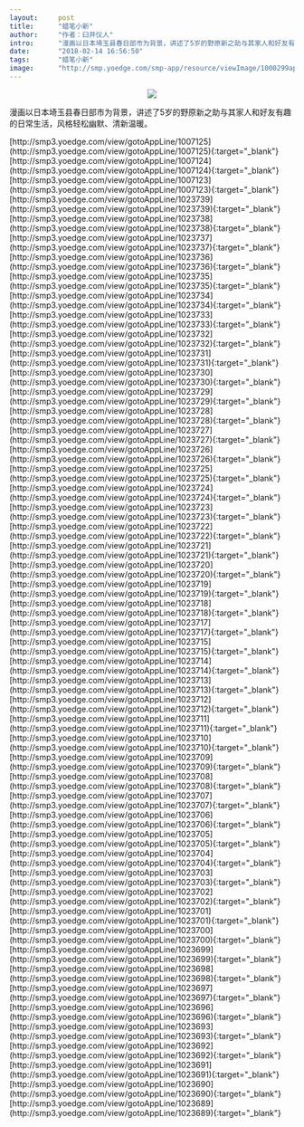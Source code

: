 ```yaml
---
layout:     post
title:      "蜡笔小新"
author:     "作者：臼井仪人"
intro:      "漫画以日本埼玉县春日部市为背景，讲述了5岁的野原新之助与其家人和好友有趣的日常生活，风格轻松幽默、清新温暖。"
date:       "2018-02-14 16:56:50"
tags:       "蜡笔小新"
image:      "http://smp.yoedge.com/smp-app/resource/viewImage/1000299appline.png"
---
```

<div style="text-align: center">
<p><img src="http://smp.yoedge.com/smp-app/resource/viewImage/1000299appline.png"/></p>
</div>
<p class="post-meta">
<span>漫画以日本埼玉县春日部市为背景，讲述了5岁的野原新之助与其家人和好友有趣的日常生活，风格轻松幽默、清新温暖。</span>
</p>
[http://smp3.yoedge.com/view/gotoAppLine/1007125](http://smp3.yoedge.com/view/gotoAppLine/1007125){:target="_blank"}
[http://smp3.yoedge.com/view/gotoAppLine/1007124](http://smp3.yoedge.com/view/gotoAppLine/1007124){:target="_blank"}
[http://smp3.yoedge.com/view/gotoAppLine/1007123](http://smp3.yoedge.com/view/gotoAppLine/1007123){:target="_blank"}
[http://smp3.yoedge.com/view/gotoAppLine/1023739](http://smp3.yoedge.com/view/gotoAppLine/1023739){:target="_blank"}
[http://smp3.yoedge.com/view/gotoAppLine/1023738](http://smp3.yoedge.com/view/gotoAppLine/1023738){:target="_blank"}
[http://smp3.yoedge.com/view/gotoAppLine/1023737](http://smp3.yoedge.com/view/gotoAppLine/1023737){:target="_blank"}
[http://smp3.yoedge.com/view/gotoAppLine/1023736](http://smp3.yoedge.com/view/gotoAppLine/1023736){:target="_blank"}
[http://smp3.yoedge.com/view/gotoAppLine/1023735](http://smp3.yoedge.com/view/gotoAppLine/1023735){:target="_blank"}
[http://smp3.yoedge.com/view/gotoAppLine/1023734](http://smp3.yoedge.com/view/gotoAppLine/1023734){:target="_blank"}
[http://smp3.yoedge.com/view/gotoAppLine/1023733](http://smp3.yoedge.com/view/gotoAppLine/1023733){:target="_blank"}
[http://smp3.yoedge.com/view/gotoAppLine/1023732](http://smp3.yoedge.com/view/gotoAppLine/1023732){:target="_blank"}
[http://smp3.yoedge.com/view/gotoAppLine/1023731](http://smp3.yoedge.com/view/gotoAppLine/1023731){:target="_blank"}
[http://smp3.yoedge.com/view/gotoAppLine/1023730](http://smp3.yoedge.com/view/gotoAppLine/1023730){:target="_blank"}
[http://smp3.yoedge.com/view/gotoAppLine/1023729](http://smp3.yoedge.com/view/gotoAppLine/1023729){:target="_blank"}
[http://smp3.yoedge.com/view/gotoAppLine/1023728](http://smp3.yoedge.com/view/gotoAppLine/1023728){:target="_blank"}
[http://smp3.yoedge.com/view/gotoAppLine/1023727](http://smp3.yoedge.com/view/gotoAppLine/1023727){:target="_blank"}
[http://smp3.yoedge.com/view/gotoAppLine/1023726](http://smp3.yoedge.com/view/gotoAppLine/1023726){:target="_blank"}
[http://smp3.yoedge.com/view/gotoAppLine/1023725](http://smp3.yoedge.com/view/gotoAppLine/1023725){:target="_blank"}
[http://smp3.yoedge.com/view/gotoAppLine/1023724](http://smp3.yoedge.com/view/gotoAppLine/1023724){:target="_blank"}
[http://smp3.yoedge.com/view/gotoAppLine/1023723](http://smp3.yoedge.com/view/gotoAppLine/1023723){:target="_blank"}
[http://smp3.yoedge.com/view/gotoAppLine/1023722](http://smp3.yoedge.com/view/gotoAppLine/1023722){:target="_blank"}
[http://smp3.yoedge.com/view/gotoAppLine/1023721](http://smp3.yoedge.com/view/gotoAppLine/1023721){:target="_blank"}
[http://smp3.yoedge.com/view/gotoAppLine/1023720](http://smp3.yoedge.com/view/gotoAppLine/1023720){:target="_blank"}
[http://smp3.yoedge.com/view/gotoAppLine/1023719](http://smp3.yoedge.com/view/gotoAppLine/1023719){:target="_blank"}
[http://smp3.yoedge.com/view/gotoAppLine/1023718](http://smp3.yoedge.com/view/gotoAppLine/1023718){:target="_blank"}
[http://smp3.yoedge.com/view/gotoAppLine/1023717](http://smp3.yoedge.com/view/gotoAppLine/1023717){:target="_blank"}
[http://smp3.yoedge.com/view/gotoAppLine/1023715](http://smp3.yoedge.com/view/gotoAppLine/1023715){:target="_blank"}
[http://smp3.yoedge.com/view/gotoAppLine/1023714](http://smp3.yoedge.com/view/gotoAppLine/1023714){:target="_blank"}
[http://smp3.yoedge.com/view/gotoAppLine/1023713](http://smp3.yoedge.com/view/gotoAppLine/1023713){:target="_blank"}
[http://smp3.yoedge.com/view/gotoAppLine/1023712](http://smp3.yoedge.com/view/gotoAppLine/1023712){:target="_blank"}
[http://smp3.yoedge.com/view/gotoAppLine/1023711](http://smp3.yoedge.com/view/gotoAppLine/1023711){:target="_blank"}
[http://smp3.yoedge.com/view/gotoAppLine/1023710](http://smp3.yoedge.com/view/gotoAppLine/1023710){:target="_blank"}
[http://smp3.yoedge.com/view/gotoAppLine/1023709](http://smp3.yoedge.com/view/gotoAppLine/1023709){:target="_blank"}
[http://smp3.yoedge.com/view/gotoAppLine/1023708](http://smp3.yoedge.com/view/gotoAppLine/1023708){:target="_blank"}
[http://smp3.yoedge.com/view/gotoAppLine/1023707](http://smp3.yoedge.com/view/gotoAppLine/1023707){:target="_blank"}
[http://smp3.yoedge.com/view/gotoAppLine/1023706](http://smp3.yoedge.com/view/gotoAppLine/1023706){:target="_blank"}
[http://smp3.yoedge.com/view/gotoAppLine/1023705](http://smp3.yoedge.com/view/gotoAppLine/1023705){:target="_blank"}
[http://smp3.yoedge.com/view/gotoAppLine/1023704](http://smp3.yoedge.com/view/gotoAppLine/1023704){:target="_blank"}
[http://smp3.yoedge.com/view/gotoAppLine/1023703](http://smp3.yoedge.com/view/gotoAppLine/1023703){:target="_blank"}
[http://smp3.yoedge.com/view/gotoAppLine/1023702](http://smp3.yoedge.com/view/gotoAppLine/1023702){:target="_blank"}
[http://smp3.yoedge.com/view/gotoAppLine/1023701](http://smp3.yoedge.com/view/gotoAppLine/1023701){:target="_blank"}
[http://smp3.yoedge.com/view/gotoAppLine/1023700](http://smp3.yoedge.com/view/gotoAppLine/1023700){:target="_blank"}
[http://smp3.yoedge.com/view/gotoAppLine/1023699](http://smp3.yoedge.com/view/gotoAppLine/1023699){:target="_blank"}
[http://smp3.yoedge.com/view/gotoAppLine/1023698](http://smp3.yoedge.com/view/gotoAppLine/1023698){:target="_blank"}
[http://smp3.yoedge.com/view/gotoAppLine/1023697](http://smp3.yoedge.com/view/gotoAppLine/1023697){:target="_blank"}
[http://smp3.yoedge.com/view/gotoAppLine/1023696](http://smp3.yoedge.com/view/gotoAppLine/1023696){:target="_blank"}
[http://smp3.yoedge.com/view/gotoAppLine/1023693](http://smp3.yoedge.com/view/gotoAppLine/1023693){:target="_blank"}
[http://smp3.yoedge.com/view/gotoAppLine/1023692](http://smp3.yoedge.com/view/gotoAppLine/1023692){:target="_blank"}
[http://smp3.yoedge.com/view/gotoAppLine/1023691](http://smp3.yoedge.com/view/gotoAppLine/1023691){:target="_blank"}
[http://smp3.yoedge.com/view/gotoAppLine/1023690](http://smp3.yoedge.com/view/gotoAppLine/1023690){:target="_blank"}
[http://smp3.yoedge.com/view/gotoAppLine/1023689](http://smp3.yoedge.com/view/gotoAppLine/1023689){:target="_blank"}


